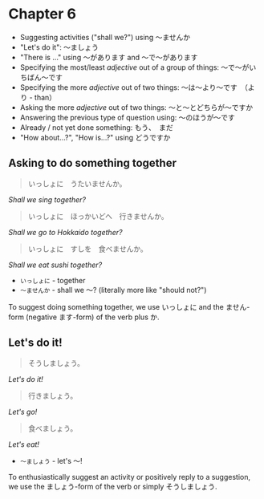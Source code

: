 # Chapter 6

- Suggesting activities ("shall we?") using ～ませんか
- "Let's do it": ～ましょう
- "There is ..." using ～があります and ～で～があります
- Specifying the most/least _adjective_ out of a group of things: ～で～がいちばん～です
- Specifying the more _adjective_ out of two things: ～は～より～です　（より - than）
- Asking the more _adjective_ out of two things: ～と～とどちらが～ですか
- Answering the previous type of question using: ～のほうが～です
- Already / not yet done something: もう、　まだ
- "How about...?", "How is...?" using どうですか

## Asking to do something together

> いっしょに　うたいませんか。

_Shall we sing together?_

> いっしょに　ほっかいどへ　行きませんか。

_Shall we go to Hokkaido together?_

> いっしょに　すしを　食べませんか。

_Shall we eat sushi together?_

- `いっしょに` - together
- `〜ませんか` - shall we 〜? (literally more like "should not?")

To suggest doing something together, we use いっしょに and the ません-form 
(negative ます-form) of the verb plus か.

## Let's do it!

> そうしましょう。

_Let's do it!_

> 行きましょう。

_Let's go!_

> 食べましょう。

_Let's eat!_

- `〜ましょう` - let's 〜!

To enthusiastically suggest an activity or positively reply to a suggestion, 
we use the ましょう-form of the verb or simply そうしましょう.



